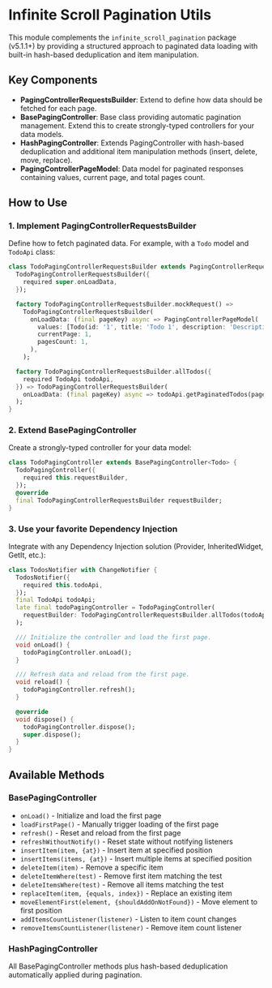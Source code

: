 # Infinite Scroll Pagination Utils

This module complements the `infinite_scroll_pagination` package (v5.1.1+) by providing a structured approach to paginated data loading with built-in hash-based deduplication and item manipulation.

## Key Components

- **PagingControllerRequestsBuilder**: Extend to define how data should be fetched for each page.
- **BasePagingController**: Base class providing automatic pagination management. Extend this to create strongly-typed controllers for your data models.
- **HashPagingController**: Extends PagingController with hash-based deduplication and additional item manipulation methods (insert, delete, move, replace).
- **PagingControllerPageModel**: Data model for paginated responses containing values, current page, and total pages count.

## How to Use

### 1. Implement PagingControllerRequestsBuilder

Define how to fetch paginated data. For example, with a `Todo` model and `TodoApi` class:

```dart
class TodoPagingControllerRequestsBuilder extends PagingControllerRequestsBuilder<Todo> {
  TodoPagingControllerRequestsBuilder({
    required super.onLoadData,
  });

  factory TodoPagingControllerRequestsBuilder.mockRequest() =>
    TodoPagingControllerRequestsBuilder(
      onLoadData: (final pageKey) async => PagingControllerPageModel(
        values: [Todo(id: '1', title: 'Todo 1', description: 'Description 1')],
        currentPage: 1,
        pagesCount: 1,
      ),
    );

  factory TodoPagingControllerRequestsBuilder.allTodos({
    required TodoApi todoApi,
  }) => TodoPagingControllerRequestsBuilder(
    onLoadData: (final pageKey) async => todoApi.getPaginatedTodos(pageKey),
  );
}
```

### 2. Extend BasePagingController

Create a strongly-typed controller for your data model:

```dart
class TodoPagingController extends BasePagingController<Todo> {
  TodoPagingController({
    required this.requestBuilder,
  });
  @override
  final TodoPagingControllerRequestsBuilder requestBuilder;
}
```

### 3. Use your favorite Dependency Injection

Integrate with any Dependency Injection solution (Provider, InheritedWidget, GetIt, etc.):

```dart
class TodosNotifier with ChangeNotifier {
  TodosNotifier({
    required this.todoApi,
  });
  final TodoApi todoApi;
  late final todoPagingController = TodoPagingController(
    requestBuilder: TodoPagingControllerRequestsBuilder.allTodos(todoApi: todoApi),
  );

  /// Initialize the controller and load the first page.
  void onLoad() {
    todoPagingController.onLoad();
  }

  /// Refresh data and reload from the first page.
  void reload() {
    todoPagingController.refresh();
  }

  @override
  void dispose() {
    todoPagingController.dispose();
    super.dispose();
  }
}
```

## Available Methods

### BasePagingController

- `onLoad()` - Initialize and load the first page
- `loadFirstPage()` - Manually trigger loading of the first page
- `refresh()` - Reset and reload from the first page
- `refreshWithoutNotify()` - Reset state without notifying listeners
- `insertItem(item, {at})` - Insert item at specified position
- `insertItems(items, {at})` - Insert multiple items at specified position
- `deleteItem(item)` - Remove a specific item
- `deleteItemWhere(test)` - Remove first item matching the test
- `deleteItemsWhere(test)` - Remove all items matching the test
- `replaceItem(item, {equals, index})` - Replace an existing item
- `moveElementFirst(element, {shouldAddOnNotFound})` - Move element to first position
- `addItemsCountListener(listener)` - Listen to item count changes
- `removeItemsCountListener(listener)` - Remove item count listener

### HashPagingController

All BasePagingController methods plus hash-based deduplication automatically applied during pagination.
